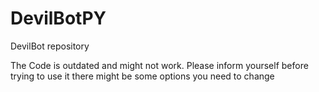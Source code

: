 # DevilBotPY
DevilBot repository

The Code is outdated and might not work. Please inform yourself before trying to use it there might be some options you need to change
